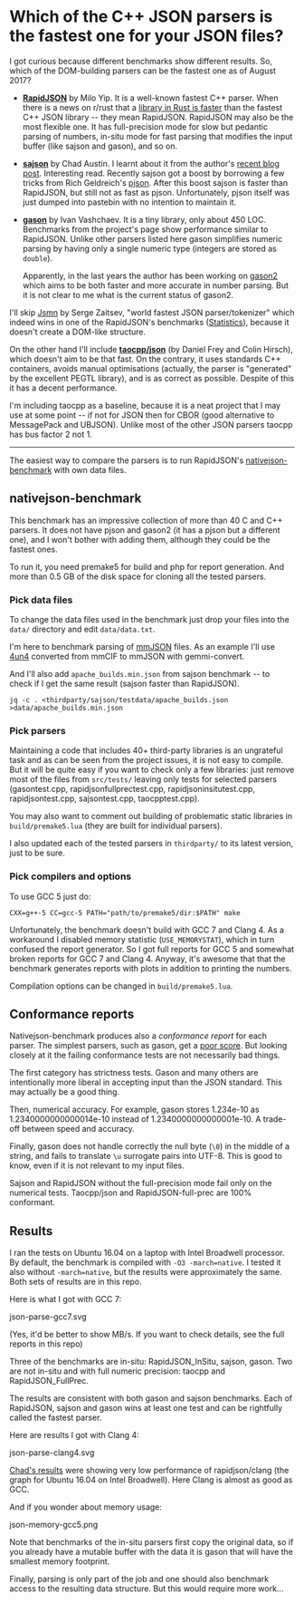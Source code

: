 
# Which of the C++ JSON parsers is the fastest one for your JSON files?

I got curious because different benchmarks show different results.
So, which of the DOM-building parsers can be the fastest one as of August 2017?

* [**RapidJSON**](http://rapidjson.org/) by Milo Yip.
  It is a well-known fastest C++ parser.
  When there is a news on r/rust that a [library in Rust is faster][3]
  than the fastest C++ JSON library -- they mean RapidJSON.
  RapidJSON may also be the most flexible one. It has full-precision mode
  for slow but pedantic parsing of numbers, in-situ mode for fast
  parsing that modifies the input buffer (like sajson and gason), and so on.

* [**sajson**](https://github.com/chadaustin/sajson) by Chad Austin.
  I learnt about it from the author's [recent blog post][1].
  Interesting read. Recently sajson got a boost by borrowing a few tricks
  from Rich Geldreich's [pjson](https://pastebin.com/hnhSTL3h).
  After this boost sajson is faster than RapidJSON, but still not as fast
  as pjson.
  Unfortunately, pjson itself was just dumped into pastebin
  with no intention to maintain it.

* [**gason**](https://github.com/vivkin/gason) by Ivan Vashchaev.
  It is a tiny library, only about 450 LOC.
  Benchmarks from the project's page show performance similar to RapidJSON.
  Unlike other parsers listed here gason simplifies numeric parsing by
  having only a single numeric type (integers are stored as `double`).

  Apparently, in the last years the author has been working on
  [gason2](https://github.com/vivkin/jzon) which aims to be both faster
  and more accurate in number parsing.
  But it is not clear to me what is the current status of gason2.

I'll skip [Jsmn](https://github.com/zserge/jsmn) by Serge Zaitsev,
"world fastest JSON parser/tokenizer" which indeed wins in one of
the RapidJSON's benchmarks ([Statistics][2]),
because it doesn't create a DOM-like structure.

On the other hand I'll include
[**taocpp/json**](https://github.com/taocpp/json) (by Daniel Frey and
Colin Hirsch), which doesn't aim to be that fast. On the contrary,
it uses standards C++ containers, avoids manual optimisations (actually,
the parser is "generated" by the excellent PEGTL library), and is as
correct as possible. Despite of this it has a decent performance.

I'm including taocpp as a baseline, because it is a neat
project that I may use at some point -- if not for JSON then
for CBOR (good alternative to MessagePack and UBJSON).
Unlike most of the other JSON parsers taocpp has bus factor 2 not 1.

---

The easiest way to compare the parsers is to run RapidJSON's
[nativejson-benchmark](https://github.com/miloyip/nativejson-benchmark)
with own data files.

## nativejson-benchmark

This benchmark has an impressive collection of more than 40 C and C++ parsers.
It does not have pjson and gason2 (it has a pjson but a different one),
and I won't bother with adding them, although they could be the fastest ones.

To run it, you need premake5 for build and php for report generation.
And more than 0.5 GB of the disk space for cloning all the tested parsers.

### Pick data files

To change the data files used in the benchmark just drop your files
into the `data/` directory and edit `data/data.txt`.

I'm here to benchmark parsing of [mmJSON](https://pdbj.org/help/mmjson) files.
As an example I'll use
[4un4](http://www.rcsb.org/pdb/explore.do?structureId=4un4)
converted from mmCIF to mmJSON with gemmi-convert.

And I'll also add `apache_builds.min.json` from sajson benchmark --
to check if I get the same result (sajson faster than RapidJSON).

    jq -c . <thirdparty/sajson/testdata/apache_builds.json >data/apache_builds.min.json


### Pick parsers

Maintaining a code that includes 40+ third-party libraries is an ungrateful
task and as can be seen from the project issues, it is not easy to compile.
But it will be quite easy if you want to check only a few libraries:
just remove most of the files from `src/tests/` leaving only
tests for selected parsers (gasontest.cpp, rapidjsonfullprectest.cpp,
rapidjsoninsitutest.cpp, rapidjsontest.cpp, sajsontest.cpp, taocpptest.cpp).

You may also want to comment out building of problematic static libraries
in `build/premake5.lua` (they are built for individual parsers).

I also updated each of the tested parsers in `thirdparty/`
to its latest version, just to be sure.

### Pick compilers and options

To use GCC 5 just do:

    CXX=g++-5 CC=gcc-5 PATH="path/to/premake5/dir:$PATH" make

Unfortunately, the benchmark doesn't build with GCC 7 and Clang 4.
As a workaround I disabled memory statistic (`USE_MEMORYSTAT`),
which in turn confused the report generator. So I got full reports
for GCC 5 and somewhat broken reports for GCC 7 and Clang 4.
Anyway, it's awesome that that the benchmark generates reports with plots
in addition to printing the numbers.

Compilation options can be changed in `build/premake5.lua`.

## Conformance reports

Nativejson-benchmark produces also a *conformance report* for each parser.
The simplest parsers, such as gason, get a [poor score]().
But looking closely at it the failing conformance tests are not necessarily
bad things.

The first category has strictness tests. Gason and many others are
intentionally more liberal in accepting input than the JSON standard.
This may actually be a good thing.

Then, numerical accuracy. For example, gason stores 1.234e-10
as 1.2340000000000014e-10 instead of 1.2340000000000001e-10.
A trade-off between speed and accuracy.

Finally, gason does not handle correctly the null byte (`\0`) in the middle
of a string, and fails to translate `\u` surrogate pairs into UTF-8.
This is good to know, even if it is not relevant to my input files.

Sajson and RapidJSON without the full-precision mode fail only on the
numerical tests. Taocpp/json and RapidJSON-full-prec are 100% conformant.

## Results

I ran the tests on Ubuntu 16.04 on a laptop with Intel Broadwell processor.
By default, the benchmark is compiled with `-O3 -march=native`.
I tested it also without `-march=native`, but the results were
approximately the same. Both sets of results are in this repo.

Here is what I got with GCC 7:

json-parse-gcc7.svg

(Yes, it'd be better to show MB/s. If you want to check details,
see the full reports in this repo)

Three of the benchmarks are in-situ: RapidJSON_InSitu, sajson, gason.
Two are not in-situ and with full numeric precision:
taocpp and RapidJSON_FullPrec.

The results are consistent with both gason and sajson benchmarks.
Each of RapidJSON, sajson and gason wins at least one test and can be
rightfully called the fastest parser.

Here are results I got with Clang 4:

json-parse-clang4.svg

[Chad's results][1] were showing very low performance of rapidjson/clang
(the graph for Ubuntu 16.04 on Intel Broadwell). Here Clang is almost
as good as GCC.

And if you wonder about memory usage:

json-memory-gcc5.png

Note that benchmarks of the in-situ parsers first copy the original data,
so if you already have a mutable buffer with the data
it is gason that will have the smallest memory footprint.

Finally, parsing is only part of the job and one should also benchmark access
to the resulting data structure. But this would require more work...

[1]: https://chadaustin.me/2017/05/writing-a-really-really-fast-json-parser/
[2]: https://rawgit.com/miloyip/nativejson-benchmark/master/sample/performance_Corei7-4980HQ@2.80GHz_mac64_clang7.0.html#4.%20Statistics
[3]: https://www.reddit.com/r/rust/comments/6albr0/serde_compared_to_the_fastest_c_json_library/
